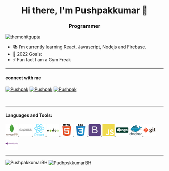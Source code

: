 

<!--
**PushpakkumarBH/PushpakkumarBH** is a ✨ _special_ ✨ repository because its `README.md` (this file) appears on your GitHub profile.

Here are some ideas to get you started:

- 🔭 I’m currently working on ...
- 🌱 I’m currently learning ...
- 👯 I’m looking to collaborate on ...
- 🤔 I’m looking for help with ...
- 💬 Ask me about ...
- 📫 How to reach me: ...
- 😄 Pronouns: ...
- ⚡ Fun fact: ...
-->
<h1 align="center">Hi there, I'm Pushpakkumar 👋</h1>
<h3 align="center">Programmer</h3>



<p align="left"> 
<img src="https://komarev.com/ghpvc/?username=themohitgupta&label=Profile%20views&color=0e75b6&style=flat" alt="themohitgupta"/>
</p>


- 📚 I’m currently learning React, Javascript, Nodejs and Firebase.
- 🥅 2022 Goals: 
- ⚡ Fun fact I am a Gym Freak

---
#### connect with me

<a href="https://twitter.com/pushpak696" target="_blank"><img align="center" src="https://cdn.jsdelivr.net/npm/simple-icons@3.0.1/icons/twitter.svg" alt="Pushpak" height="30" width="40" /></a>
<a href="https://www.linkedin.com/in/pushpakkumar-bh-4555a11b0/" target="_blank"><img align="center" src="https://cdn.jsdelivr.net/npm/simple-icons@3.0.1/icons/linkedin.svg" alt="Pushpak" height="30" width="40" /></a>
<a href="https://www.instagram.com/pushpakkumar_bh/" target="_blank"><img align="center" src="https://cdn.jsdelivr.net/npm/simple-icons@3.0.1/icons/instagram.svg" alt="Pushpak" height="30" width="40" /></a>

<br>

---

#### Languages and Tools:

<p align="left"> 

<a href="https://www.mongodb.com/" target="_blank"> <img src="images/mongodb.svg" alt="mongodb" width="40" height="40"/> </a> 
<a href="https://expressjs.com" target="_blank"> <img src="images/express.svg" alt="express" width="40" height="40"/> </a>
<a href="https://reactjs.org/" target="_blank"> <img src="images/react.svg" alt="react" width="40" height="40"/> </a>
<a href="https://nodejs.org" target="_blank"> <img src="images/nodejs.svg" alt="nodejs" width="40" height="40"/> </a> 
<a href="https://developer.mozilla.org/en-US/docs/Web/HTML" target="_blank"> <img src="images/html5.svg" alt="html5" width="40" height="40"/> </a>
<a href="https://developer.mozilla.org/en-US/docs/Web/CSS" target="_blank"> <img src="images/css3.svg" alt="css3" width="40" height="40"/> </a>
<a href="https://getbootstrap.com" target="_blank"> <img src="images/bootstrap.svg" alt="bootstrap" width="40" height="40"/> </a> 
<a href="https://developer.mozilla.org/en-US/docs/Web/JavaScript" target="_blank"> <img src="images/javascript.svg" alt="javascript" width="40" height="40"/> </a>
<a href="https://www.djangoproject.com/" target="_black"> <img src="images/django.svg" alt="django" width="40" height="40"/></a>
<a href="https://www.docker.com/" target="_blank"> <img src="images/docker.svg" alt="docket" width="40" height="40"/> </a> 
<a href="https://git-scm.com/" target="_blank"> <img src="images/git.svg" alt="git" width="40" height="40"/> </a>
<a href="#" target="_blank"> <img src="images/visualstudio.svg" alt="git" width="40" height="40"/> </a>

</p>

---

<p>
<img align="left" src="https://github-readme-stats.vercel.app/api/top-langs?username=PushpakkumarBH&show_icons=true&locale=en&layout=compact" alt="PushpakkumarBH" />
</p>

<p>
&nbsp;<img align="center" src="https://github-readme-stats.vercel.app/api?username=PushpakkumarBH&show_icons=true&locale=en" alt="PudhpskkumarBH" >
</p>
